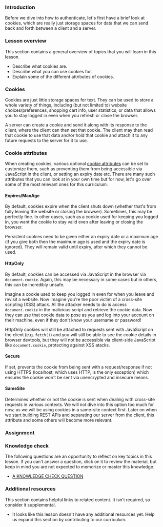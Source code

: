### Introduction

Before we dive into how to authenticate, let's first have a brief look at cookies, which are really just storage spaces for data that we can send back and forth between a client and a server.

### Lesson overview

This section contains a general overview of topics that you will learn in this lesson.

- Describe what cookies are.
- Describe what you can use cookies for.
- Explain some of the different attributes of cookies.

### Cookies

Cookies are just little storage spaces for text. They can be used to store a whole variety of things, including (but not limited to) website choices/preferences, shopping cart info, user statistics, or data that allows you to stay logged in even when you refresh or close the browser.

A server can create a cookie and send it along with its response to the client, where the client can then set that cookie. The client may then read that cookie to use that data and/or hold that cookie and attach it to any future requests to the server for it to use.

### Cookie attributes

When creating cookies, various optional [cookie attributes](https://developer.mozilla.org/en-US/docs/Web/HTTP/Headers/Set-Cookie#attributes) can be set to customize them, such as preventing them from being accessible via JavaScript in the client, or setting an expiry date etc. There are many such attributes that you can look at in your own time but for now, let's go over some of the most relevant ones for this curriculum.

#### Expires/MaxAge

By default, cookies expire when the client shuts down (whether that's from fully leaving the website or closing the browser). Sometimes, this may be perfectly fine. In other cases, such as a cookie used for keeping you logged in, you want the cookie to stay valid even after leaving or closing the browser.

Persistent cookies need to be given either an expiry date or a maximum age (if you give both then the maximum age is used and the expiry date is ignored). They will remain valid until expiry, after which they cannot be used.

#### HttpOnly

By default, cookies can be accessed via JavaScript in the browser via `document.cookie`. Again, this may be necessary in some cases but in others, this can be incredibly unsafe.

Imagine a cookie used to keep you logged in even for when you leave and revisit a website. Now imagine you're the poor victim of a cross-site scripting (XSS) attack. All the attacker needs to do is access `document.cookie` in the malicious script and retrieve the cookie data. Now they can use that cookie data to pose as you and log into your account on their machine, even if they don't know your username or password!

HttpOnly cookies will still be attached to requests sent with JavaScript on the client (e.g. `fetch()`) and you will still be able to see the cookie details in browser devtools, but they will not be accessible via client-side JavaScript like `document.cookie`, protecting against XSS atacks.

#### Secure

If set, prevents the cookie from being sent with a request/response if not using HTTPS (localhost, which uses HTTP, is the only exception) which ensures the cookie won't be sent via unencrypted and insecure means.

#### SameSite

Determines whether or not the cookie is sent when dealing with cross-site requests in various contexts. We will not dive into this option too much for now, as we will be using cookies in a same-site context first. Later on when we start building REST APIs and separating our server from the client, this attribute and some others will become more relevant.

### Assignment

<div class="lesson-content__panel" markdown="1">

</div>

### Knowledge check

The following questions are an opportunity to reflect on key topics in this lesson. If you can't answer a question, click on it to review the material, but keep in mind you are not expected to memorize or master this knowledge.

- [A KNOWLEDGE CHECK QUESTION](A-KNOWLEDGE-CHECK-URL)

### Additional resources

This section contains helpful links to related content. It isn't required, so consider it supplemental.

- It looks like this lesson doesn't have any additional resources yet. Help us expand this section by contributing to our curriculum.
